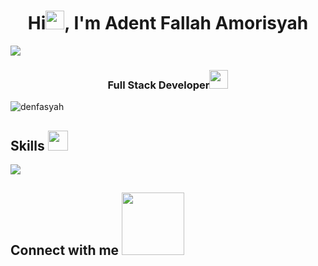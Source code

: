 <h1 align="center">Hi<img src = "https://raw.githubusercontent.com/MartinHeinz/MartinHeinz/master/wave.gif" width = 30px>, I'm Adent Fallah Amorisyah</h1>
<img src="https://readme-typing-svg.herokuapp.com?lines=Full+Stack+Web+Developer;Freelancer;DS%20|%20AI%20|%20ML%20Enthusiastic;Always%20learning%20new%20things&center=true&width=380&height=45">
<h3 align="center">Full Stack Developer<img src="https://github.com/TheDudeThatCode/TheDudeThatCode/blob/master/Assets/Developer.gif" width="30px"></h3>

<p align="left"> <img src="https://komarev.com/ghpvc/?username=denfasyah&label=Profile%20views&color=0e75b6&style=flat" alt="denfasyah" /> </p>

<h2> Skills <img src = "https://media2.giphy.com/media/QssGEmpkyEOhBCb7e1/giphy.gif?cid=ecf05e47a0n3gi1bfqntqmob8g9aid1oyj2wr3ds3mg700bl&rid=giphy.gif" width = 32px> </h2>
<img src="https://user-images.githubusercontent.com/73097560/115834477-dbab4500-a447-11eb-908a-139a6edaec5c.gif">


<h2> Connect with me <img src='https://raw.githubusercontent.com/ShahriarShafin/ShahriarShafin/main/Assets/handshake.gif' width="100px"> </h2>
